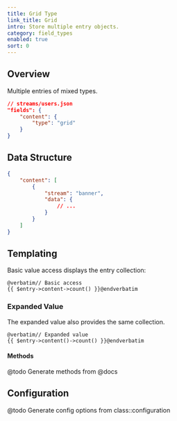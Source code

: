 ```yaml
---
title: Grid Type
link_title: Grid
intro: Store multiple entry objects.
category: field_types
enabled: true
sort: 0
---
```


## Overview

Multiple entries of mixed types.

```json
// streams/users.json
"fields": {
    "content": {
        "type": "grid"
    }
}
```

## Data Structure

```json
{
    "content": [
        {
            "stream": "banner",
            "data": {
                // ...
            }
        }
    ]
}
```

## Templating

Basic value access displays the entry collection:

```blade
@verbatim// Basic access
{{ $entry->content->count() }}@endverbatim
```

### Expanded Value

The expanded value also provides the same collection.

```blade
@verbatim// Expanded value
{{ $entry->content()->count() }}@endverbatim
```

#### Methods

@todo Generate methods from @docs

## Configuration

@todo Generate config options from class::configuration
